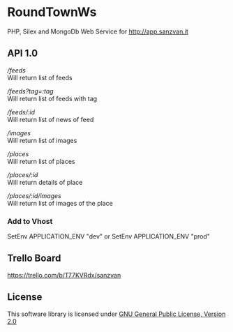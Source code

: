 RoundTownWs
===========

PHP, Silex and MongoDb Web Service for http://app.sanzvan.it


API 1.0 
---------


_/feeds_  
Will return list of feeds 

_/feeds?tag=:tag_  
Will return list of feeds with tag 

_/feeds/:id_  
Will return list of news of feed 

_/images_  
Will return list of images 

_/places_  
Will return list of places 

_/places/:id_  
Will return details of place 

_/places/:id/images_  
Will return list of images of the place 


### Add to Vhost

  SetEnv APPLICATION_ENV "dev" or SetEnv APPLICATION_ENV "prod"


Trello Board
------------

https://trello.com/b/T77KVRdx/sanzvan



License
------------
This software library is licensed under [GNU General Public License, Version 2.0](http://www.gnu.org/licenses/gpl-2.0.html)


